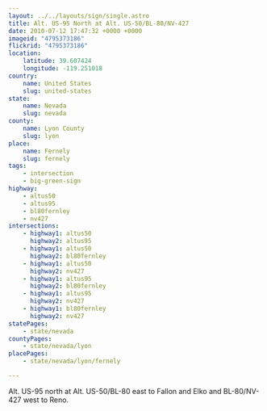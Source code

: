 ```yaml
---
layout: ../../layouts/sign/single.astro
title: Alt. US-95 North at Alt. US-50/BL-80/NV-427
date: 2010-07-12 17:47:32 +0000 +0000
imageid: "4795373186"
flickrid: "4795373186"
location:
    latitude: 39.607424
    longitude: -119.251018
country:
    name: United States
    slug: united-states
state:
    name: Nevada
    slug: nevada
county:
    name: Lyon County
    slug: lyon
place:
    name: Fernely
    slug: fernely
tags:
    - intersection
    - big-green-sign
highway:
    - altus50
    - altus95
    - bl80fernley
    - nv427
intersections:
    - highway1: altus50
      highway2: altus95
    - highway1: altus50
      highway2: bl80fernley
    - highway1: altus50
      highway2: nv427
    - highway1: altus95
      highway2: bl80fernley
    - highway1: altus95
      highway2: nv427
    - highway1: bl80fernley
      highway2: nv427
statePages:
    - state/nevada
countyPages:
    - state/nevada/lyon
placePages:
    - state/nevada/lyon/fernely

---
```

Alt. US-95 north at Alt. US-50/BL-80 east to Fallon and Elko and BL-80/NV-427 west to Reno.